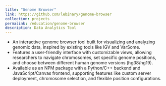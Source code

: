 ```yaml
---
title: "Genome Browser"
link: https://github.com/lebinary/genome-browser
collection: projects
permalink: /education/genome-browser
description: Data Analytics Tool
---
```


- An interactive genome browser tool built for visualizing and analyzing genomic data, inspired by existing tools like IGV and VarSome.
- Features a user-friendly interface with customizable views, allowing researchers to navigate chromosomes, set specific genome positions, and choose between different human genome versions (hg38/hg19).
- Available as an NPM package with a Python/C++ backend and JavaScript/Canvas frontend, supporting features like custom server deployment, chromosome selection, and flexible position configurations.
